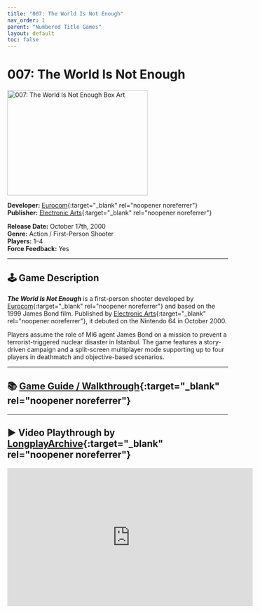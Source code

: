 ```yaml
---
title: "007: The World Is Not Enough"
nav_order: 1
parent: "Numbered Title Games"
layout: default
toc: false
---
```


# 007: The World Is Not Enough

<img src="https://www.n64gamespedia.com/wp-content/uploads/2024/01/The_World_Is_Not_Enough_Coverart1.png" alt="007: The World Is Not Enough Box Art" width="320" height="240" />

**Developer:** [Eurocom](https://en.wikipedia.org/wiki/Eurocom){:target="_blank" rel="noopener noreferrer"}  
**Publisher:** [Electronic Arts](https://en.wikipedia.org/wiki/Electronic_Arts){:target="_blank" rel="noopener noreferrer"}

**Release Date:** October 17th, 2000  
**Genre:** Action / First-Person Shooter  
**Players:** 1–4  
**Force Feedback:** Yes

---

## 🕹️ Game Description

_**The World Is Not Enough**_ is a first-person shooter developed by [Eurocom](https://en.wikipedia.org/wiki/Eurocom){:target="_blank" rel="noopener noreferrer"} and based on the 1999 James Bond film. Published by [Electronic Arts](https://en.wikipedia.org/wiki/Electronic_Arts){:target="_blank" rel="noopener noreferrer"}, it debuted on the Nintendo 64 in October 2000.

Players assume the role of MI6 agent James Bond on a mission to prevent a terrorist-triggered nuclear disaster in Istanbul. The game features a story-driven campaign and a split-screen multiplayer mode supporting up to four players in deathmatch and objective-based scenarios.

---

## 📚 [Game Guide / Walkthrough](https://gamefaqs.gamespot.com/n64/914163-007-the-world-is-not-enough/faqs/37816){:target="_blank" rel="noopener noreferrer"}

---

## ▶️ Video Playthrough by [LongplayArchive](https://www.youtube.com/channel/UCM8XzXipyTsylZ_WsGKmdKQ){:target="_blank" rel="noopener noreferrer"}
<b>
<iframe width="560" height="315" src="https://www.youtube.com/embed/ca1C-hDxAQA?si=6t30Vg26Sn3dt9-t" title="007: The World Is Not Enough - LongplayArchive" frameborder="0" allowfullscreen></iframe>

